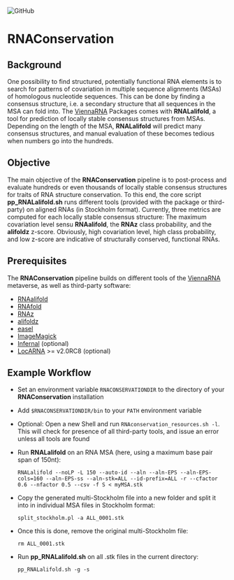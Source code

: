 ![GitHub](https://img.shields.io/github/license/mtw/RNAConservation)

# RNAConservation

## Background
One possibility to find structured, potentially functional RNA elements is to search for patterns of covariation in multiple sequence alignments (MSAs) of homologous nucleotide sequences. This can be done by finding a consensus structure, i.e. a secondary structure that all sequences in the MSA can fold into. The [ViennaRNA](https://github.com/ViennaRNA/ViennaRNA) Packages comes with __RNALalifold__, a tool for prediction of locally stable consensus structures from MSAs. Depending on the length of the MSA, __RNALalifold__ will predict many consensus structures, and manual evaluation of these becomes tedious when numbers go into the hundreds.

## Objective
The main objective of the __RNAConservation__ pipeline is to post-process and evaluate hundreds or even thousands of locally stable consensus structures for traits of RNA structure conservation. To this end, the core script __pp_RNALalifold.sh__ runs different tools (provided with the package or third-party) on aligned RNAs (in Stockholm format). Currently, three metrics are computed for each locally stable consensus structure: The maximum covariation level sensu __RNAalifold__, the __RNAz__ class probability, and the __alifoldz__ z-score. Obviously, high covariation level, high class probability, and low z-score are indicative of structurally conserved, functional RNAs.

## Prerequisites
The __RNAConservation__ pipeline builds on different tools of the [ViennaRNA](https://github.com/ViennaRNA/ViennaRNA) metaverse, as well as third-party software:

* [RNAalifold](https://github.com/ViennaRNA/ViennaRNA)
* [RNAfold](https://github.com/ViennaRNA/ViennaRNA)
* [RNAz](https://github.com/ViennaRNA/RNAz)
* [alifoldz](https://github.com/ViennaRNA/RNAz/blob/master/perl/alifoldz.pl)
* [easel](https://github.com/EddyRivasLab/easel)
* [ImageMagick](https://github.com/ImageMagick/ImageMagick)
* [Infernal](https://github.com/EddyRivasLab/infernal) (optional)
* [LocARNA](https://github.com/s-will/LocARNA) >= v2.0RC8 (optional)

## Example Workflow
* Set an environment variable ``RNACONSERVATIONDIR`` to the directory of your __RNAConservation__ installation
* Add ``$RNACONSERVATIONDIR/bin`` to your ``PATH`` environment variable
* Optional: Open a new Shell and run ``RNAconservation_resources.sh -l``. This will check for presence of all third-party tools, and issue an error unless all tools are found
* Run __RNALalifold__ on an RNA MSA (here, using a maximum base pair span of 150nt):

  `RNALalifold --noLP -L 150 --auto-id --aln --aln-EPS --aln-EPS-cols=160 --aln-EPS-ss --aln-stk=ALL --id-prefix=ALL -r --cfactor 0.6 --nfactor 0.5 --csv -f S < myMSA.stk`
* Copy the generated multi-Stockholm file into a new folder and split it into in individual MSA files in Stockholm format:

  `split_stockholm.pl -a ALL_0001.stk`
* Once this is done, remove the original multi-Stockholm file:

   `rm ALL_0001.stk`

* Run __pp_RNALalifold.sh__ on all .stk files in the current directory:

    `pp_RNALalifold.sh -g -s`
